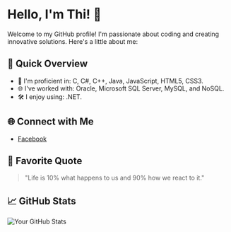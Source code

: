 # Hello, I'm Thi! 👋

Welcome to my GitHub profile! I'm passionate about coding and creating innovative solutions. Here's a little about me:

## 🚀 Quick Overview

- 🔭 I'm proficient in: C, C#, C++, Java, JavaScript, HTML5, CSS3.
- 🌐 I've worked with: Oracle, Microsoft SQL Server, MySQL, and NoSQL.
- 🛠️ I enjoy using: .NET.

## 🌐 Connect with Me

- [Facebook](https://www.facebook.com/thie.duog/)

## 📣 Favorite Quote

> "Life is 10% what happens to us and 90% how we react to it."

## 📈 GitHub Stats

![Your GitHub Stats](https://github-readme-stats.vercel.app/api?username=thidtp&show_icons=true&theme=radical)

